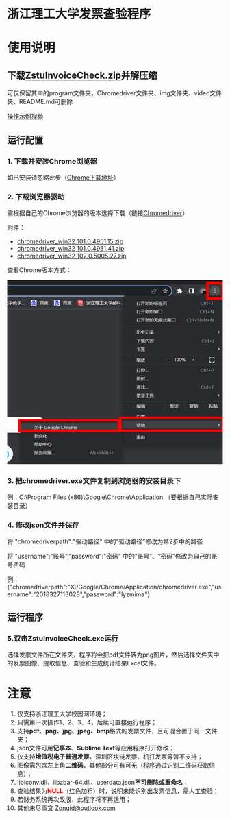 # 浙江理工大学发票查验程序

# 使用说明

## 下载[ZstuInvoiceCheck.zip](https://github.com/Zongid/ZstuInvoiceCheck/archive/refs/heads/main.zip)并解压缩

可仅保留其中的program文件夹，Chromedriver文件夹、img文件夹、video文件夹、README.md可删除

[操作示例视频](./video/操作示例.mp4)

## 运行配置
### 1. 下载并安装Chrome浏览器

如已安装请忽略此步（[Chrome下载地址](https://www.google.cn/chrome/)）

### 2. 下载浏览器驱动

需根据自己的Chrome浏览器的版本选择下载（链接[Chromedriver](http://npm.taobao.org/mirrors/chromedriver/)）

附件：

* [chromedriver_win32 101.0.4951.15.zip](./Chromedriver/chromedriver_win32%20101.0.4951.15.zip)
* [chromedriver_win32 101.0.4951.41.zip](./Chromedriver/chromedriver_win32%20101.0.4951.41.zip)
* [chromedriver_win32 102.0.5005.27.zip](./Chromedriver/chromedriver_win32%20102.0.5005.27.zip)

查看Chrome版本方式：

![Chromeversion](./img/Chromeversion.png)

### 3. 把chromedriver.exe文件复制到浏览器的安装目录下

例：C:\Program Files (x86)\Google\Chrome\Application    （要根据自己实际安装目录）

### 4. 修改json文件并保存

将  "chromedriverpath":"驱动路径"  中的“驱动路径”修改为第2步中的路径

将  "username":"账号","password":"密码"  中的“账号”、“密码”修改为自己的账号密码

例：{"chromedriverpath":"X:/Google/Chrome/Application/chromedriver.exe","username":"2018327113028","password":"lyzmima"}

## 运行程序

### 5.双击ZstuInvoiceCheck.exe运行
选择发票文件所在文件夹，程序将会把pdf文件转为png图片，然后选择文件夹中的发票图像、提取信息、查验和生成统计结果Excel文件。


# 注意

1. 仅支持浙江理工大学校园网环境；
2. 只需第一次操作1、2、3、4，后续可直接运行程序；
3. 支持**pdf、png、jpg、jpeg、bmp**格式的发票文件，且可混合置于同一文件夹；
4. json文件可用**记事本**、**Sublime Text**等应用程序打开修改；
5. 仅支持**增值税电子普通发票**，深圳区块链发票、机打发票等暂不支持；
6. 图像需包含左上角**二维码**，其他部分可有可无（程序通过识别二维码获取信息）；
7. libiconv.dll、libzbar-64.dll、userdata.json**不可删除或重命名**；
8. 查验结果为<font color=#FF0000>**NULL**</font>（红色加粗）时，说明未能识别出发票信息，需人工查验；
9. 若财务系统再次改版，此程序将不再适用；
10. 其他未尽事宜  <Zongid@outlook.com>
